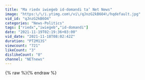 ```yaml
---
title: "Ma riedx iwieġeb id-domandi ta’ Net News"
image: "https:\/\/i.ytimg.com\/vi\/qJnzG2kB6O4\/hqdefault.jpg"
vid_id: "qJnzG2kB6O4"
categories: "News-Politics"
tags: ["riedx","iwieġeb","id-domandi"]
date: "2021-11-19T02:19:36+03:00"
vid_date: "2021-11-18T08:02:42Z"
duration: "PT2M13S"
viewcount: "721"
likeCount: "3"
dislikeCount: "0"
channel: "NETnews"
---
```

{% raw %}{% endraw %}
